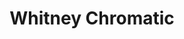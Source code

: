 ---
title: 'Whitney Chromatic'
taxonomy:
  tagLvl0: interactive
  typeOfWork: unpaid
  language: processing
  promoted: frontpage
thumbnail:
  class: notHighEnough centered
  start: 2
---